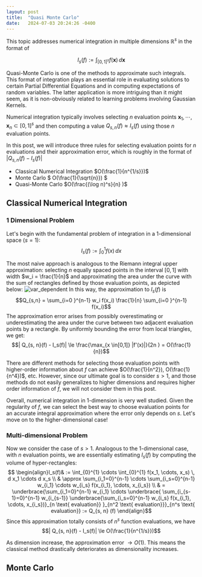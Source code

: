 ```yaml
---
layout: post
title:  "Quasi Monte Carlo"
date:   2024-07-03 20:24:26 -0400
---
```



This topic addresses numerical integration in multiple dimensions $\mathbb{R}^s$ in the format of 

$$I_s(f):= \int_{[0,1]^s} f(\mathbf{x}) \, d \mathbf{x} $$

Quasi-Monte Carlo is one of the methods to approximate such integrals. This format of integration plays an essential role in evaluating solutions to certain Partial Differential Equations and in computing expectations of random variables. The latter application is more intriguing than it might seem, as it is non-obviously related to learning problems involving Gaussian Kernels.

Numerical integration typically involves selecting $n$ evaluation points ${\mathbf{x}_1, \cdots, \mathbf{x}_n} \subset [0,1]^s$ and then computing a value $Q_{s, n}(f) \approx I_s(f)$ using those $n$ evaluation points.

In this post, we will introduce three rules for selecting evaluation points for $n$ evaluations and their approximation error, which is roughly in the format of $| Q_{s, n}(f) - I_s(f)|$
- Classical Numerical Integration $O(\frac{1}{n^{1/s}})$
- Monte Carlo $ O(\frac{1}{\sqrt{n}}) $
- Quasi-Monte Carlo $O(\frac{(\log n)^s}{n} )$

## Classical Numerical Integration

### 1 Dimensional Problem
Let's begin with the fundamental problem of integration in a 1-dimensional space $(s = 1)$:
$$I_s(f):= \int_{0}^1 f(x) \, d x $$

The most naive approach is analogous to the Riemann integral upper approximation: selecting $n$ equally spaced points in the interval $[0,1]$ with width $w_i = \frac{1}{n}$ and approximating the area under the curve with the sum of rectangles defined by those evaluation points, as depicted below:
![var_dependent](../../../assets/images/20240703/numerical_1d.png)
In this way, the approximation to $I_s(f)$ is
$$Q_{s,n} =  \sum_{i=0 }^{n-1} w_i f(x_i) \frac{1}{n} \sum_{i=0 }^{n-1} f(x_i)$$
The approximation error arises from possibly overestimating or underestimating the area under the curve between two adjacent evaluation points by a rectangle. By uniformly bounding the error from local triangles, we get:
$$| Q_{s, n}(f) - I_s(f)| \le \frac{\max_{x \in[0,1]} |f'(x)|}{2n } = O(\frac{1}{n})$$

There are different methods for selecting those evaluation points with higher-order information about $f$ can achieve $O(\frac{1}{n^2}), O(\frac{1}{n^4})$, etc. However, since our ultimate goal is to consider $s > 1$, and those methods do not easily generalizes to higher dimensions and requires higher order information of $f$, we will not consider them in this post.

Overall, numerical integration in 1-dimension is very well studied. Given the regularity of $f$, we can select the best way to choose evaluation points for an accurate integral approximation where the error only depends on $s$. Let's move on to the higher-dimensional case!

### Multi-dimensional Problem
Now we consider the case of $s > 1$. Analogous to the 1-dimensional case, with $n$ evaluation points, we are essentially estimating $I_s(f)$ by computing the volume of hyper-rectangles:  
$$ \begin{align}I_s(f)& := \int_{0}^{1} \cdots \int_{0}^{1}  f(x_1, \cdots, x_s) \, d x_1 \cdots d x_s  \\
        & \approx \sum_{i_1=0}^{n-1} \cdots \sum_{i_s=0}^{n-1} w_{i_1} \cdots w_{i_s}  f(x_{i_1}, \cdots, x_{i_s}) \\
        & = \underbrace{\sum_{i_1=0}^{n-1}  w_{i_1}  \cdots \underbrace{ \sum_{i_{s-1}=0}^{n-1} w_{i_{s-1}} \underbrace{\sum_{i_s=0}^{n-1} w_{i_s}  f(x_{i_1}, \cdots, x_{i_s})}_{n \text{ evaluation}} }_{n^2 \text{ evaluation}}}_{n^s \text{ evaluation}} := Q_{s, n} (f) \end{align}$$
Since this approximation totally consists of $n^s$ function evaluations, we have 
$$| Q_{s, n}(f) - I_s(f)| \le O(\frac{1}{n^{1/s}})$$

As dimension increase, the approximation error $\rightarrow O(1)$. This means the classical method drastically deteriorates as dimensionality increases. 

## Monte Carlo






